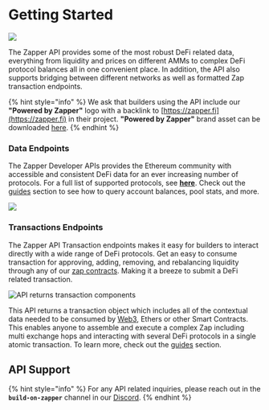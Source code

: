 # Getting Started

![](../.gitbook/assets/zapper_api_logo.png)



The Zapper API provides some of the most robust DeFi related data, everything from liquidity and prices on different AMMs to complex DeFi protocol balances all in one convenient place. In addition, the API also supports bridging between different networks as well as formatted Zap transaction endpoints.

{% hint style="info" %}
We ask that builders using the API include our **"Powered by Zapper"** logo with a backlink to [https://zapper.fi](https://zapper.fi) in their project. **"Powered by Zapper"**  brand asset can be downloaded [here](../additional-resources/brand-assets.md).
{% endhint %}

### Data Endpoints

The Zapper Developer APIs provides the Ethereum community with accessible and consistent DeFi data for an ever increasing number of protocols. For a full list of supported protocols, see [**here**](https://zapper.fi/protocols). Check out the [guides](api-guides/#data-api) section to see how to query account balances, pool stats, and more.

![](../.gitbook/assets/data_api.png)

### Transactions Endpoints

The Zapper API Transaction endpoints makes it easy for builders to interact directly with a wide range of DeFi protocols. Get an easy to consume transaction for approving, adding, removing, and rebalancing liquidity through any of our [zap contracts](../zapper-smart-contracts/smart-contracts.md). Making it a breeze to submit a DeFi related transaction.

![API returns transaction components](../.gitbook/assets/transaction-data.png)

This API returns a transaction object which includes all of the contextual data needed to be consumed by [Web3](https://web3js.readthedocs.io/en/v1.2.0/web3-eth.html#sendtransaction), Ethers or other Smart Contracts. This enables anyone to assemble and execute a complex Zap including multi exchange hops and interacting with several DeFi protocols in a single atomic transaction. To learn more, check out the [guides](api-guides/) section.

## API Support

{% hint style="info" %}
For any API related inquiries, please reach out in the **`build-on-zapper`** channel in our [Discord](https://zapper.fi/discord).
{% endhint %}

